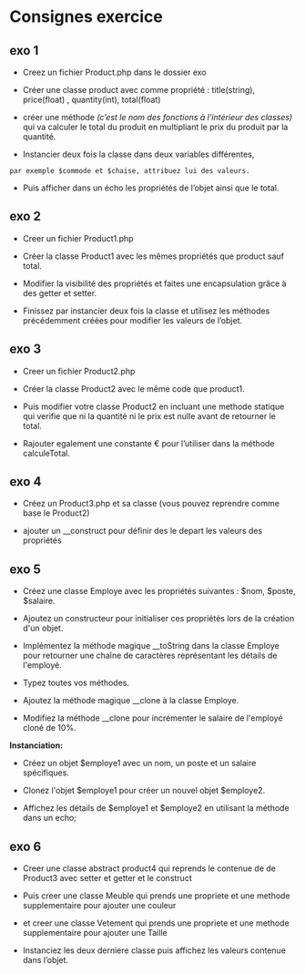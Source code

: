 # Consignes exercice

## exo 1

- Creez un fichier Product.php dans le dossier exo

- Créer une classe product avec comme propriété : title(string), price(float) , quantity(int), total(float)

- créer une méthode _(c’est le nom des fonctions à l'intérieur des classes)_ qui va calculer le total du produit en multipliant le prix du produit par la quantité.

- Instancier deux fois la classe dans deux variables différentes,

`par exemple $commode et $chaise,
attribuez lui des valeurs.`

- Puis afficher dans un écho les propriétés de l’objet ainsi que le total.

## exo 2

- Creer un fichier Product1.php

- Créer la classe Product1 avec les mêmes propriétés que product sauf total.

- Modifier la visibilité des propriétés et faites une encapsulation grâce à des getter et setter.

- Finissez par instancier deux fois la classe et utilisez les méthodes précédemment créées pour modifier les valeurs de l’objet.

## exo 3

- Creer un fichier Product2.php

- Créer la classe Product2 avec le même code que product1.

- Puis modifier votre classe Product2 en incluant une methode statique qui verifie que ni la quantité ni le prix est nulle avant de retourner le total.

- Rajouter egalement une constante € pour l’utiliser dans la méthode calculeTotal.

## exo 4

- Créez un Product3.php et sa classe (vous pouvez reprendre comme base le Product2)

- ajouter un \_\_construct pour définir des le depart les valeurs des propriétés

## exo 5

- Créez une classe Employe avec les propriétés suivantes : $nom, $poste, $salaire.

- Ajoutez un constructeur pour initialiser ces propriétés lors de la création d'un objet.

- Implémentez la méthode magique \_\_toString dans la classe Employe pour retourner une chaîne de caractères représentant les détails de l'employé.

- Typez toutes vos méthodes.

- Ajoutez la méthode magique \_\_clone à la classe Employe.

- Modifiez la méthode \_\_clone pour incrémenter le salaire de l'employé cloné de 10%.

**Instanciation:**

- Créez un objet $employe1 avec un nom, un poste et un salaire spécifiques.

- Clonez l'objet $employe1 pour créer un nouvel objet $employe2.

- Affichez les détails de $employe1 et $employe2 en utilisant la méthode dans un echo;

## exo 6

- Creer une classe abstract product4 qui reprends le contenue de de Product3 avec setter et getter et le construct

- Puis creer une classe Meuble qui prends une propriete et une methode supplementaire pour ajouter une couleur

- et creer une classe Vetement qui prends une propriete et une methode supplementaire pour ajouter une Taille

- Instanciez les deux derniere classe puis affichez les valeurs contenue dans l’objet.
